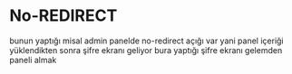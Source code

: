 # No-REDIRECT

bunun yaptığı misal admin panelde no-redirect açığı var 
yani panel içeriği yüklendikten sonra şifre ekranı geliyor bura yaptığı şifre ekranı gelemden paneli almak
